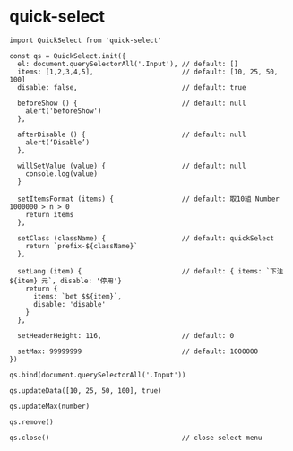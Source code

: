 # quick-select
    import QuickSelect from 'quick-select'

    const qs = QuickSelect.init({
      el: document.querySelectorAll('.Input'), // default: []
      items: [1,2,3,4,5],                      // default: [10, 25, 50, 100]
      disable: false,                          // default: true

      beforeShow () {                          // default: null
        alert('beforeShow')
      },

      afterDisable () {                        // default: null
        alert(‘Disable’)
      },

      willSetValue (value) {                   // default: null
        console.log(value)
      }

      setItemsFormat (items) {                 // default: 取10組 Number 1000000 > n > 0
        return items
      },

      setClass (className) {                   // default: quickSelect
        return `prefix-${className}`
      },

      setLang (item) {                         // default: { items: `下注 ${item} 元`, disable: '停用'}
        return {
          items: `bet $${item}`,
          disable: 'disable'
        }
      },

      setHeaderHeight: 116,                    // default: 0

      setMax: 99999999                         // default: 1000000
    })

    qs.bind(document.querySelectorAll('.Input'))

    qs.updateData([10, 25, 50, 100], true)

    qs.updateMax(number)

    qs.remove()

    qs.close()                                 // close select menu

